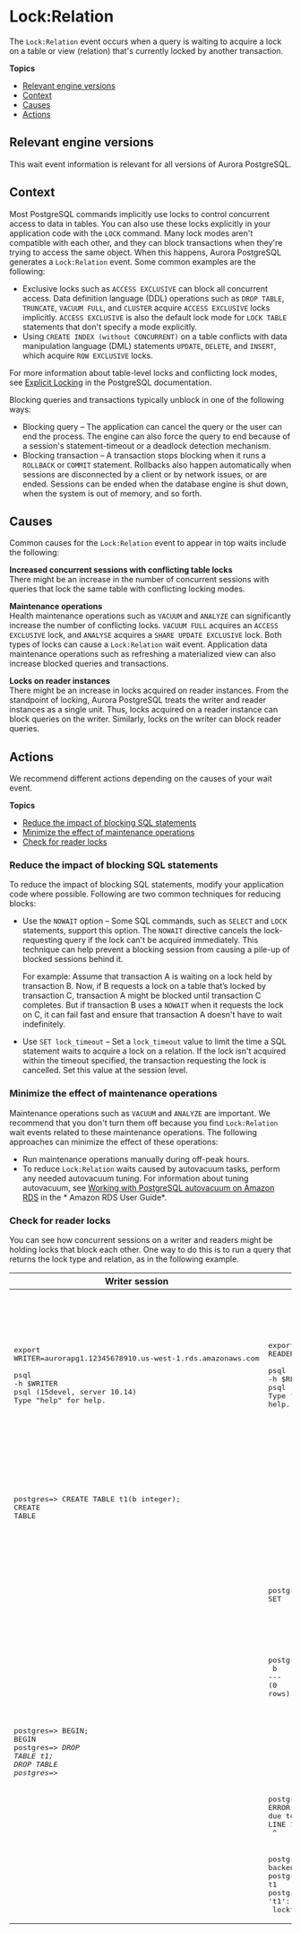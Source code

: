 # Lock:Relation<a name="apg-waits.lockrelation"></a>

The `Lock:Relation` event occurs when a query is waiting to acquire a lock on a table or view \(relation\) that's currently locked by another transaction\.

**Topics**
+ [Relevant engine versions](#apg-waits.lockrelation.context.supported)
+ [Context](#apg-waits.lockrelation.context)
+ [Causes](#apg-waits.lockrelation.causes)
+ [Actions](#apg-waits.lockrelation.actions)

## Relevant engine versions<a name="apg-waits.lockrelation.context.supported"></a>

This wait event information is relevant for all versions of Aurora PostgreSQL\.

## Context<a name="apg-waits.lockrelation.context"></a>

Most PostgreSQL commands implicitly use locks to control concurrent access to data in tables\. You can also use these locks explicitly in your application code with the `LOCK` command\. Many lock modes aren't compatible with each other, and they can block transactions when they're trying to access the same object\. When this happens, Aurora PostgreSQL generates a `Lock:Relation` event\. Some common examples are the following:
+ Exclusive locks such as `ACCESS EXCLUSIVE` can block all concurrent access\. Data definition language \(DDL\) operations such as `DROP TABLE`, `TRUNCATE`, `VACUUM FULL`, and `CLUSTER` acquire `ACCESS EXCLUSIVE` locks implicitly\. `ACCESS EXCLUSIVE` is also the default lock mode for `LOCK TABLE` statements that don't specify a mode explicitly\.
+ Using `CREATE INDEX (without CONCURRENT)` on a table conflicts with data manipulation language \(DML\) statements `UPDATE`, `DELETE`, and `INSERT`, which acquire `ROW EXCLUSIVE` locks\.

For more information about table\-level locks and conflicting lock modes, see [Explicit Locking](https://www.postgresql.org/docs/13/explicit-locking.html) in the PostgreSQL documentation\.

Blocking queries and transactions typically unblock in one of the following ways:
+ Blocking query – The application can cancel the query or the user can end the process\. The engine can also force the query to end because of a session's statement\-timeout or a deadlock detection mechanism\.
+ Blocking transaction – A transaction stops blocking when it runs a `ROLLBACK` or `COMMIT` statement\. Rollbacks also happen automatically when sessions are disconnected by a client or by network issues, or are ended\. Sessions can be ended when the database engine is shut down, when the system is out of memory, and so forth\.

## Causes<a name="apg-waits.lockrelation.causes"></a>

Common causes for the `Lock:Relation` event to appear in top waits include the following: 

**Increased concurrent sessions with conflicting table locks**  
There might be an increase in the number of concurrent sessions with queries that lock the same table with conflicting locking modes\.

**Maintenance operations**  
Health maintenance operations such as `VACUUM` and `ANALYZE` can significantly increase the number of conflicting locks\. `VACUUM FULL` acquires an `ACCESS EXCLUSIVE` lock, and `ANALYSE` acquires a `SHARE UPDATE EXCLUSIVE` lock\. Both types of locks can cause a `Lock:Relation` wait event\. Application data maintenance operations such as refreshing a materialized view can also increase blocked queries and transactions\.

**Locks on reader instances**  
There might be an increase in locks acquired on reader instances\. From the standpoint of locking, Aurora PostgreSQL treats the writer and reader instances as a single unit\. Thus, locks acquired on a reader instance can block queries on the writer\. Similarly, locks on the writer can block reader queries\.

## Actions<a name="apg-waits.lockrelation.actions"></a>

We recommend different actions depending on the causes of your wait event\.

**Topics**
+ [Reduce the impact of blocking SQL statements](#apg-waits.lockrelation.actions.reduce-blocks)
+ [Minimize the effect of maintenance operations](#apg-waits.lockrelation.actions.maintenance)
+ [Check for reader locks](#apg-waits.lockrelation.actions.readerlocks)

### Reduce the impact of blocking SQL statements<a name="apg-waits.lockrelation.actions.reduce-blocks"></a>

To reduce the impact of blocking SQL statements, modify your application code where possible\. Following are two common techniques for reducing blocks:
+ Use the `NOWAIT` option – Some SQL commands, such as `SELECT` and `LOCK` statements, support this option\. The `NOWAIT` directive cancels the lock\-requesting query if the lock can't be acquired immediately\. This technique can help prevent a blocking session from causing a pile\-up of blocked sessions behind it\.

  For example: Assume that transaction A is waiting on a lock held by  transaction B\. Now, if B requests a lock on a table that’s locked by transaction C, transaction A might be blocked until transaction C completes\. But if transaction B uses a `NOWAIT` when it requests the lock on C, it can fail fast and ensure that transaction A doesn't have to wait indefinitely\.
+ Use `SET lock_timeout` – Set a `lock_timeout` value to limit the time a SQL statement waits to acquire a lock on a relation\. If the lock isn't acquired within the timeout specified, the transaction requesting the lock is cancelled\. Set this value at the session level\.

### Minimize the effect of maintenance operations<a name="apg-waits.lockrelation.actions.maintenance"></a>

Maintenance operations such as `VACUUM` and `ANALYZE` are important\. We recommend that you don't turn them off because you find `Lock:Relation` wait events related to these maintenance operations\. The following approaches can minimize the effect of these operations:
+ Run maintenance operations manually during off\-peak hours\.
+ To reduce `Lock:Relation` waits caused by autovacuum tasks, perform any needed autovacuum tuning\. For information about tuning autovacuum, see [Working with PostgreSQL autovacuum on Amazon RDS](https://docs.aws.amazon.com/AmazonRDS/latest/UserGuide/Appendix.PostgreSQL.CommonDBATasks.Autovacuum.html) in the * Amazon RDS User Guide*\.

### Check for reader locks<a name="apg-waits.lockrelation.actions.readerlocks"></a>

You can see how concurrent sessions on a writer and readers might be holding locks that block each other\. One way to do this is to run a query that returns the lock type and relation, as in the following example\.


| Writer session | Reader session | Description | 
| --- | --- | --- | 
|  <pre>export WRITER=aurorapg1.12345678910.us-west-1.rds.amazonaws.com<br /><br />psql -h $WRITER<br />psql (15devel, server 10.14) <br />Type "help" for help. </pre>  |  <pre>export READER=aurorapg2.12345678910.us-west-1.rds.amazonaws.com<br /><br />psql -h $READER<br />psql (15devel, server 10.14)<br />Type "help" for help.</pre>  |  This example shows two concurrent sessions\. The first column shows the writer session\. The second column shows the reader session\.  | 
|  <pre>postgres=> CREATE TABLE t1(b integer);<br />CREATE TABLE</pre>  |  |  The writer session creates table `t1` on the writer instance and then drops it\.  | 
|  |  <pre>postgres=> SET lock_timeout=100;<br />SET</pre>  |  The reader session sets a lock timeout interval of 100 milliseconds\.  | 
|  |  <pre>postgres=> SELECT * FROM t1;<br /> b<br />---<br />(0 rows)</pre>  |  The reader session tries to read data from table `t1` on the reader instance\.  | 
|  <pre>postgres=> BEGIN;<br />BEGIN<br />postgres=*> DROP TABLE t1;<br />DROP TABLE<br />postgres=*></pre>  |  |  The writer session drops `t1`\.  | 
|  |  <pre>postgres=> SELECT * FROM t1;<br />ERROR:  canceling statement due to lock timeout<br />LINE 1: SELECT * FROM t1;<br />                      ^</pre>  |  The query times out and is canceled on the reader\.  | 
|  |  <pre>postgres=> SELECT locktype, relation, mode, backend_type<br />postgres-> FROM pg_locks l, pg_stat_activity t1<br />postgres-> WHERE l.pid=t1.pid AND relation = 't1'::regclass::oid;<br /> locktype | relation |        mode         |   backend_type<br />----------+----------+---------------------+-------------------<br /> relation | 68628525 | AccessExclusiveLock | aurora wal replay<br />(1 row)</pre>  |  The reader session queries `pg_locks` and `pg_stat_activity` to determine the cause of the error\. The result indicates that the `aurora wal replay` process is holding an `ACCESS EXCLUSIVE` lock on table `t1`\.  | 